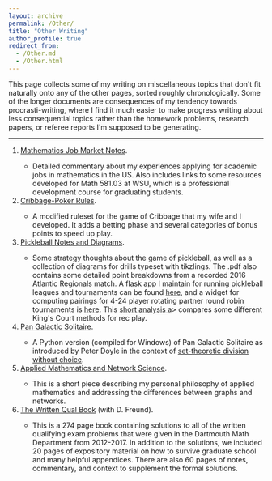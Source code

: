 ```yaml
---
layout: archive
permalink: /Other/
title: "Other Writing"
author_profile: true
redirect_from: 
  - /Other.md
  - /Other.html
---
```


This page collects some of my writing on miscellaneous topics that don't fit naturally onto any of the other pages, sorted roughly chronologically. Some of the longer documents are consequences of my tendency towards procrasti-writing, where I find it much easier to make progress writing about less consequential topics rather than the homework problems, research papers, or referee reports I'm supposed to be generating. 

<hr> 
<ol>

<li> <a href="Math_Job_Market_Notes.pdf">Mathematics Job Market Notes</a>.</li>
<ul> 
<li> Detailed commentary about my experiences applying for academic jobs in mathematics in the US. Also includes links to some resources developed for Math 581.03 at WSU, which is a professional development course for graduating students. </li>
</ul> 
<li><a href="cribbage_poker.pdf"> Cribbage-Poker Rules</a>.</li>
<ul><li> A modified ruleset for the game of Cribbage that my wife and I developed. It adds a betting phase and several categories of bonus points to speed up play. 
</li></ul>
<li><a href="Pickleball_Diagrams.pdf"> Pickleball Notes and Diagrams</a>.</li>
<ul><li> Some strategy thoughts about the game of pickleball, as well as a collection of diagrams for drills typeset with tikzlings.
The .pdf also contains some detailed point breakdowns from a recorded 2016 Atlantic Regionals match. 
A flask app  I maintain for running pickleball leagues and tournaments can be found <a href="http://pblapp.com"> here</a>,
and a widget for computing 
pairings for 4-24 player rotating partner round robin tournaments is <a href="http://picklebrackets.com"> here</a>. This <a href="../files/KC.pdf">short analysis </a>a> compares some different King's Court methods for rec play. 
</li></ul>
<li><a href="https://github.com/drdeford/Pan_Galactic_Solitaire"> Pan Galactic Solitaire</a>.</li>
<ul><li>A Python version (compiled for Windows) of Pan Galactic Solitaire as introduced by Peter Doyle in the context of 
<a href="https://math.dartmouth.edu/~doyle/docs/four/four.pdf">set-theoretic division without choice</a>. </li>
</ul>
<li><a href="Networks_Not_Graphs.pdf">Applied Mathematics and Network Science</a>.</li>
<ul><li>This is a short piece describing my personal philosophy of applied mathematics and addressing
the differences between graphs and networks.  </li></ul>
<li><a href="The_Written_Qual_Book.pdf">The Written Qual Book</a> (with D. Freund).</li>
<ul> <li> This is a 274 page book containing solutions to all of the written qualifying exam problems
that were given in the Dartmouth Math Department from 2012-2017. In addition to the solutions, we
included 20 pages of expository material on how to survive graduate school and many helpful appendices. There are
also 60 pages of notes, commentary, and context to supplement the formal solutions.  </li></ul> 
</ol>
